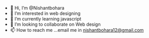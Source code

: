 - 👋 Hi, I’m @Nishantbohara
- 👀 I’m interested in web designing
- 🌱 I’m currently learning javascript
- 💞️ I’m looking to collaborate on Web design
- 📫 How to reach me ...email me in nishantbohara12@gmail.com

<!---
Nishantbohara/Nishantbohara is a ✨ special ✨ repository because its `README.md` (this file) appears on your GitHub profile.
You can click the Preview link to take a look at your changes.
--->
